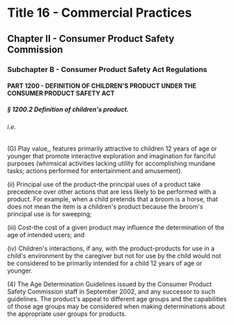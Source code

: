 
# Title 16 - Commercial Practices
## Chapter II - Consumer Product Safety Commission
### Subchapter B - Consumer Product Safety Act Regulations
#### PART 1200 - DEFINITION OF CHILDREN'S PRODUCT UNDER THE CONSUMER PRODUCT SAFETY ACT
##### § 1200.2 Definition of children's product.
###### i.e.

(G) Play value,, features primarily attractive to children 12 years of age or younger that promote interactive exploration and imagination for fanciful purposes (whimsical activities lacking utility for accomplishing mundane tasks; actions performed for entertainment and amusement).

(ii) Principal use of the product-the principal uses of a product take precedence over other actions that are less likely to be performed with a product. For example, when a child pretends that a broom is a horse, that does not mean the item is a children's product because the broom's principal use is for sweeping;

(iii) Cost-the cost of a given product may influence the determination of the age of intended users; and

(iv) Children's interactions, if any, with the product-products for use in a child's environment by the caregiver but not for use by the child would not be considered to be primarily intended for a child 12 years of age or younger.

(4) The Age Determination Guidelines issued by the Consumer Product Safety Commission staff in September 2002, and any successor to such guidelines. The product's appeal to different age groups and the capabilities of those age groups may be considered when making determinations about the appropriate user groups for products.
